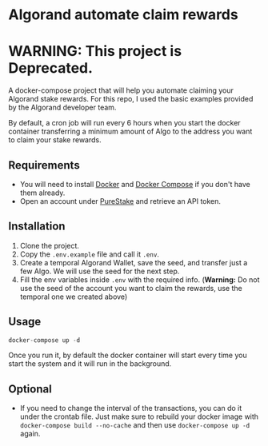 # Algorand automate claim rewards

# WARNING: This project is Deprecated.

A docker-compose project that will help you automate claiming your Algorand stake rewards. For this repo, I used the basic examples provided by the Algorand developer team.

By default, a cron job will run every 6 hours when you start the docker container transferring a minimum amount of Algo to the address you want to claim your stake rewards.
## Requirements
- You will need to install [Docker](https://www.docker.com/) and [Docker Compose](https://docs.docker.com/compose/install/) if you don't have them already.
- Open an account under [PureStake](https://developer.purestake.io/) and retrieve an API token.

## Installation
1. Clone the project.
2. Copy the `.env.example` file and call it `.env`.
3. Create a temporal Algorand Wallet, save the seed, and transfer just a few Algo. We will use the seed for the next step.
4. Fill the env variables inside `.env` with the required info. (**Warning:** Do not use the seed of the account you want to claim the rewards, use the temporal one we created above)

## Usage

```python
docker-compose up -d
```
Once you run it, by default the docker container will start every time you start the system and it will run in the background.

## Optional
- If you need to change the interval of the transactions, you can do it under the crontab file. Just make sure to rebuild your docker image with `docker-compose build --no-cache` and then use `docker-compose up -d` again. 
